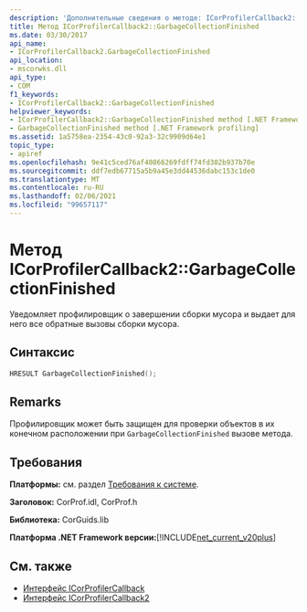 ```yaml
---
description: 'Дополнительные сведения о методе: ICorProfilerCallback2:: GarbageCollectionFinished'
title: Метод ICorProfilerCallback2::GarbageCollectionFinished
ms.date: 03/30/2017
api_name:
- ICorProfilerCallback2.GarbageCollectionFinished
api_location:
- mscorwks.dll
api_type:
- COM
f1_keywords:
- ICorProfilerCallback2::GarbageCollectionFinished
helpviewer_keywords:
- ICorProfilerCallback2::GarbageCollectionFinished method [.NET Framework profiling]
- GarbageCollectionFinished method [.NET Framework profiling]
ms.assetid: 1a5758ea-2354-43c0-92a3-32c9909d64e1
topic_type:
- apiref
ms.openlocfilehash: 9e41c5ced76af40866269fdff74fd302b937b70e
ms.sourcegitcommit: ddf7edb67715a5b9a45e3dd44536dabc153c1de0
ms.translationtype: MT
ms.contentlocale: ru-RU
ms.lasthandoff: 02/06/2021
ms.locfileid: "99657117"
---
```

# <a name="icorprofilercallback2garbagecollectionfinished-method"></a>Метод ICorProfilerCallback2::GarbageCollectionFinished

Уведомляет профилировщик о завершении сборки мусора и выдает для него все обратные вызовы сборки мусора.  
  
## <a name="syntax"></a>Синтаксис  
  
```cpp  
HRESULT GarbageCollectionFinished();  
```  
  
## <a name="remarks"></a>Remarks  

 Профилировщик может быть защищен для проверки объектов в их конечном расположении при `GarbageCollectionFinished` вызове метода.  
  
## <a name="requirements"></a>Требования  

 **Платформы:** см. раздел [Требования к системе](../../get-started/system-requirements.md).  
  
 **Заголовок:** CorProf.idl, CorProf.h  
  
 **Библиотека:** CorGuids.lib  
  
 **Платформа .NET Framework версии:**[!INCLUDE[net_current_v20plus](../../../../includes/net-current-v20plus-md.md)]  
  
## <a name="see-also"></a>См. также

- [Интерфейс ICorProfilerCallback](icorprofilercallback-interface.md)
- [Интерфейс ICorProfilerCallback2](icorprofilercallback2-interface.md)
